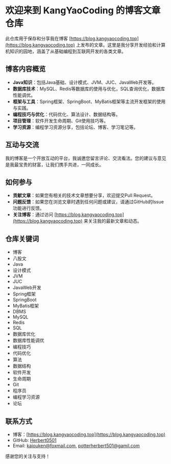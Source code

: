 # 欢迎来到 KangYaoCoding 的博客文章仓库  
  
此仓库用于保存和分享我在博客 [https://blog.kangyaocoding.top](https://blog.kangyaocoding.top) 上发布的文章。这里是我分享开发经验和计算机知识的园地，涵盖了从基础编程到互联网开发的各类文章。  
  
## 博客内容概览  
  
- **Java知识**：包括Java基础、设计模式、JVM、JUC、JavaWeb开发等。  
- **数据库技术**：MySQL、Redis等数据库的使用与优化，SQL查询优化，数据库性能调优。  
- **框架与工具**：Spring框架、SpringBoot、MyBatis框架等主流开发框架的使用与实践。  
- **编程技巧与优化**：代码优化、算法设计、数据结构等。  
- **项目管理**：软件开发生命周期、Git使用技巧等。  
- **学习资源**：编程学习资源分享，包括论坛、博客、学习笔记等。  
  
## 互动与交流  
  
我的博客是一个开放互动的平台，我诚邀您留言评论、交流看法。您的建议与意见是我最宝贵的财富，让我们携手共进，一同成长。  
  
## 如何参与  
  
- **贡献文章**：如果您有相关的技术文章想要分享，欢迎提交Pull Request。  
- **问题反馈**：如果您在浏览文章时遇到任何问题或建议，请通过GitHub的Issue功能进行反馈。  
- **关注博客**：通过访问 [https://blog.kangyaocoding.top](https://blog.kangyaocoding.top) 来关注我的最新文章和动态。  
  
## 仓库关键词  

- 博客  
- 八股文  
- Java  
- 设计模式  
- JVM  
- JUC  
- JavaWeb开发  
- Spring框架  
- SpringBoot  
- MyBatis框架  
- DBMS  
- MySQL  
- Redis  
- SQL  
- 数据库优化  
- 数据库性能调优  
- 编程技巧  
- 代码优化  
- 算法  
- 数据结构  
- 软件开发  
- 生命周期  
- Git  
- 程序员  
- 编程学习资源  
- 论坛  
  
## 联系方式  
  
- 博客：[https://blog.kangyaocoding.top](https://blog.kangyaocoding.top)  
- GitHub: [Herbert0501](https://github.com/Herbert0501/my-blog-repository)  
- Email: kaiouken@foxmail.com, potterherbert501@gamil.com
  
感谢您的关注与支持！
